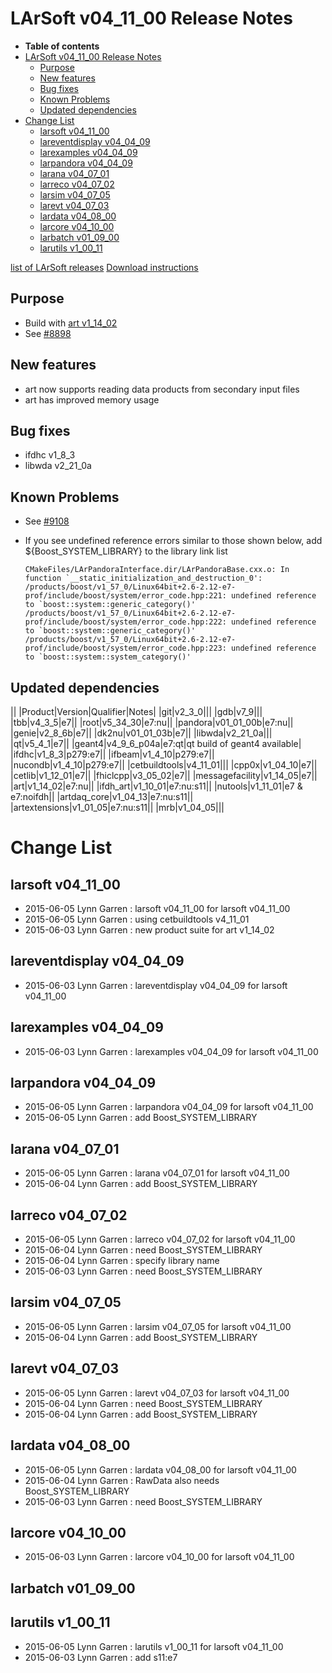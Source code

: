 LArSoft v04\_11\_00 Release Notes
======================================================================

-   **Table of contents**
-   [LArSoft v04\_11\_00 Release Notes](#LArSoft-v04_11_00-Release-Notes)
    -   [Purpose](#Purpose)
    -   [New features](#New-features)
    -   [Bug fixes](#Bug-fixes)
    -   [Known Problems](#Known-Problems)
    -   [Updated dependencies](#Updated-dependencies)
-   [Change List](#Change-List)
    -   [larsoft v04\_11\_00](#larsoft-v04_11_00)
    -   [lareventdisplay v04\_04\_09](#lareventdisplay-v04_04_09)
    -   [larexamples v04\_04\_09](#larexamples-v04_04_09)
    -   [larpandora v04\_04\_09](#larpandora-v04_04_09)
    -   [larana v04\_07\_01](#larana-v04_07_01)
    -   [larreco v04\_07\_02](#larreco-v04_07_02)
    -   [larsim v04\_07\_05](#larsim-v04_07_05)
    -   [larevt v04\_07\_03](#larevt-v04_07_03)
    -   [lardata v04\_08\_00](#lardata-v04_08_00)
    -   [larcore v04\_10\_00](#larcore-v04_10_00)
    -   [larbatch v01\_09\_00](#larbatch-v01_09_00)
    -   [larutils v1\_00\_11](#larutils-v1_00_11)

[list of LArSoft releases](LArSoft_release_list)
[Download instructions](http://scisoft.fnal.gov/scisoft/bundles/larsoft/v04_11_00/larsoft-v04_11_00.html)

Purpose
--------------------

-   Build with [art v1\_14\_02](https://cdcvs.fnal.gov/redmine/projects/art/wiki/Release_Notes_11402)
-   See [\#8898](/redmine/issues/8898 "Support: art v1_14_02 (Closed)")

New features
------------------------------

-   art now supports reading data products from secondary input files
-   art has improved memory usage

Bug fixes
------------------------

-   ifdhc v1\_8\_3
-   libwda v2\_21\_0a

Known Problems
----------------------------------

-   See [\#9108](/redmine/issues/9108 "Bug: Processing multiple files (Closed)")
-   If you see undefined reference errors similar to those shown below, add \${Boost\_SYSTEM\_LIBRARY} to the library link list

        CMakeFiles/LArPandoraInterface.dir/LArPandoraBase.cxx.o: In function `__static_initialization_and_destruction_0':
        /products/boost/v1_57_0/Linux64bit+2.6-2.12-e7-prof/include/boost/system/error_code.hpp:221: undefined reference to `boost::system::generic_category()'
        /products/boost/v1_57_0/Linux64bit+2.6-2.12-e7-prof/include/boost/system/error_code.hpp:222: undefined reference to `boost::system::generic_category()'
        /products/boost/v1_57_0/Linux64bit+2.6-2.12-e7-prof/include/boost/system/error_code.hpp:223: undefined reference to `boost::system::system_category()'

Updated dependencies
----------------------------------------------

||
|Product|Version|Qualifier|Notes|
|git|v2\_3\_0|||
|gdb|v7\_9|||
|tbb|v4\_3\_5|e7||
|root|v5\_34\_30|e7:nu||
|pandora|v01\_01\_00b|e7:nu||
|genie|v2\_8\_6b|e7||
|dk2nu|v01\_01\_03b|e7||
|libwda|v2\_21\_0a|||
|qt|v5\_4\_1|e7||
|geant4|v4\_9\_6\_p04a|e7:qt|qt build of geant4 available|
|ifdhc|v1\_8\_3|p279:e7||
|ifbeam|v1\_4\_10|p279:e7||
|nucondb|v1\_4\_10|p279:e7||
|cetbuildtools|v4\_11\_01|||
|cpp0x|v1\_04\_10|e7||
|cetlib|v1\_12\_01|e7||
|fhiclcpp|v3\_05\_02|e7||
|messagefacility|v1\_14\_05|e7||
|art|v1\_14\_02|e7:nu||
|ifdh\_art|v1\_10\_01|e7:nu:s11||
|nutools|v1\_11\_01|e7 & e7:noifdh||
|artdaq\_core|v1\_04\_13|e7:nu:s11||
|artextensions|v1\_01\_05|e7:nu:s11||
|mrb|v1\_04\_05|||

Change List
============================

larsoft v04\_11\_00
------------------------------------------

-   2015-06-05 Lynn Garren : larsoft v04\_11\_00 for larsoft v04\_11\_00
-   2015-06-05 Lynn Garren : using cetbuildtools v4\_11\_01
-   2015-06-03 Lynn Garren : new product suite for art v1\_14\_02

lareventdisplay v04\_04\_09
----------------------------------------------------------

-   2015-06-03 Lynn Garren : lareventdisplay v04\_04\_09 for larsoft v04\_11\_00

larexamples v04\_04\_09
--------------------------------------------------

-   2015-06-03 Lynn Garren : larexamples v04\_04\_09 for larsoft v04\_11\_00

larpandora v04\_04\_09
------------------------------------------------

-   2015-06-05 Lynn Garren : larpandora v04\_04\_09 for larsoft v04\_11\_00
-   2015-06-05 Lynn Garren : add Boost\_SYSTEM\_LIBRARY

larana v04\_07\_01
----------------------------------------

-   2015-06-05 Lynn Garren : larana v04\_07\_01 for larsoft v04\_11\_00
-   2015-06-04 Lynn Garren : add Boost\_SYSTEM\_LIBRARY

larreco v04\_07\_02
------------------------------------------

-   2015-06-05 Lynn Garren : larreco v04\_07\_02 for larsoft v04\_11\_00
-   2015-06-04 Lynn Garren : need Boost\_SYSTEM\_LIBRARY
-   2015-06-04 Lynn Garren : specify library name
-   2015-06-03 Lynn Garren : need Boost\_SYSTEM\_LIBRARY

larsim v04\_07\_05
----------------------------------------

-   2015-06-05 Lynn Garren : larsim v04\_07\_05 for larsoft v04\_11\_00
-   2015-06-04 Lynn Garren : add Boost\_SYSTEM\_LIBRARY

larevt v04\_07\_03
----------------------------------------

-   2015-06-05 Lynn Garren : larevt v04\_07\_03 for larsoft v04\_11\_00
-   2015-06-04 Lynn Garren : need Boost\_SYSTEM\_LIBRARY
-   2015-06-04 Lynn Garren : add Boost\_SYSTEM\_LIBRARY

lardata v04\_08\_00
------------------------------------------

-   2015-06-05 Lynn Garren : lardata v04\_08\_00 for larsoft v04\_11\_00
-   2015-06-04 Lynn Garren : RawData also needs Boost\_SYSTEM\_LIBRARY
-   2015-06-03 Lynn Garren : need Boost\_SYSTEM\_LIBRARY

larcore v04\_10\_00
------------------------------------------

-   2015-06-03 Lynn Garren : larcore v04\_10\_00 for larsoft v04\_11\_00

larbatch v01\_09\_00
--------------------------------------------

larutils v1\_00\_11
------------------------------------------

-   2015-06-05 Lynn Garren : larutils v1\_00\_11 for larsoft v04\_11\_00
-   2015-06-03 Lynn Garren : add s11:e7
